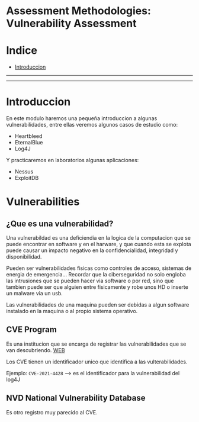 # Assessment Methodologies: Vulnerability Assessment
# Indice

- [Introduccion](#introduccion)

---
---

# Introduccion

En este modulo haremos una pequeña introduccion a algunas vulnerabilidades, entre ellas veremos algunos casos de estudio como:
- Heartbleed
- EternalBlue
- Log4J

Y practicaremos en laboratorios algunas aplicaciones:
- Nessus
- ExploitDB

# Vulnerabilities
## ¿Que es una vulnerabilidad?

Una vulnerabildad es una deficiendia en la logica de la computacion que se puede encontrar en software y en el harware, y que cuando esta se explota puede causar un impacto negativo en la confidencialidad, integridad y disponibilidad.

Pueden ser vulnerabilidades fisicas como controles de acceso, sistemas de energia de emergencia... Recordar que la ciberseguridad no solo engloba las intrusiones que se pueden hacer via software o por red, sino que tambien puede ser que alguien entre fisicamente y robe unos HD o inserte un malware via un usb.

Las vulnerabilidades de una maquina pueden ser debidas a algun software instalado en la maquina o al propio sistema operativo.

## CVE Program

Es una institucion que se encarga de registrar las vulnerabilidades que se van descubriendo. [WEB](https://cve.mitre.org/cve/)

Los CVE tienen un identificador unico que identifica a las vulterabilidades.

Ejemplo: `CVE-2021-4428` --> es el identificador para la vulnerabilidad del log4J

## NVD National Vulnerability Database

Es otro registro muy parecido al CVE.




